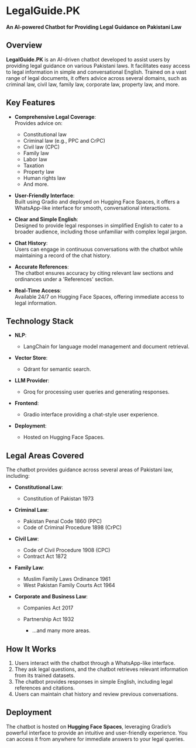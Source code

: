 # LegalGuide.PK  
**An AI-powered Chatbot for Providing Legal Guidance on Pakistani Law**

## Overview  
**LegalGuide.PK** is an AI-driven chatbot developed to assist users by providing legal guidance on various Pakistani laws. It facilitates easy access to legal information in simple and conversational English. Trained on a vast range of legal documents, it offers advice across several domains, such as criminal law, civil law, family law, corporate law, property law, and more.

## Key Features  

- **Comprehensive Legal Coverage**:  
  Provides advice on:
  - Constitutional law
  - Criminal law (e.g., PPC and CrPC)
  - Civil law (CPC)
  - Family law
  - Labor law
  - Taxation
  - Property law
  - Human rights law
  - And more.

- **User-Friendly Interface**:  
  Built using Gradio and deployed on Hugging Face Spaces, it offers a WhatsApp-like interface for smooth, conversational interactions.

- **Clear and Simple English**:  
  Designed to provide legal responses in simplified English to cater to a broader audience, including those unfamiliar with complex legal jargon.

- **Chat History**:  
  Users can engage in continuous conversations with the chatbot while maintaining a record of the chat history.

- **Accurate References**:  
  The chatbot ensures accuracy by citing relevant law sections and ordinances under a 'References' section.

- **Real-Time Access**:  
  Available 24/7 on Hugging Face Spaces, offering immediate access to legal information.

## Technology Stack  

- **NLP**:  
  - LangChain for language model management and document retrieval.
  
- **Vector Store**:  
  - Qdrant for semantic search.
  
- **LLM Provider**:  
  - Groq for processing user queries and generating responses.
  
- **Frontend**:  
  - Gradio interface providing a chat-style user experience.
  
- **Deployment**:  
  - Hosted on Hugging Face Spaces.

## Legal Areas Covered  
The chatbot provides guidance across several areas of Pakistani law, including:

- **Constitutional Law**:  
  - Constitution of Pakistan 1973

- **Criminal Law**:  
  - Pakistan Penal Code 1860 (PPC)  
  - Code of Criminal Procedure 1898 (CrPC)

- **Civil Law**:  
  - Code of Civil Procedure 1908 (CPC)  
  - Contract Act 1872

- **Family Law**:  
  - Muslim Family Laws Ordinance 1961  
  - West Pakistan Family Courts Act 1964

- **Corporate and Business Law**:  
  - Companies Act 2017  
  - Partnership Act 1932

    - …and many more areas.

## How It Works  

1. Users interact with the chatbot through a WhatsApp-like interface.
2. They ask legal questions, and the chatbot retrieves relevant information from its trained datasets.
3. The chatbot provides responses in simple English, including legal references and citations.
4. Users can maintain chat history and review previous conversations.

## Deployment  
The chatbot is hosted on **Hugging Face Spaces**, leveraging Gradio’s powerful interface to provide an intuitive and user-friendly experience. You can access it from anywhere for immediate answers to your legal queries.
